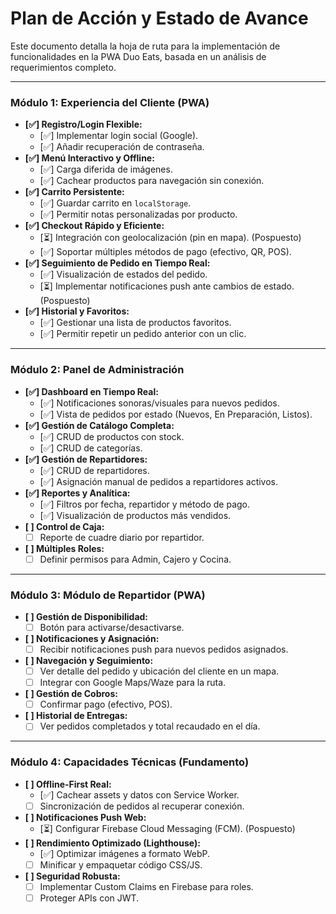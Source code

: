 # Plan de Acción y Estado de Avance

Este documento detalla la hoja de ruta para la implementación de funcionalidades en la PWA Duo Eats, basada en un análisis de requerimientos completo.

---

### Módulo 1: Experiencia del Cliente (PWA)

- **[✅] Registro/Login Flexible:**
  - [✅] Implementar login social (Google).
  - [✅] Añadir recuperación de contraseña.
- **[✅] Menú Interactivo y Offline:**
  - [✅] Carga diferida de imágenes.
  - [✅] Cachear productos para navegación sin conexión.
- **[✅] Carrito Persistente:**
  - [✅] Guardar carrito en `localStorage`.
  - [✅] Permitir notas personalizadas por producto.
- **[✅] Checkout Rápido y Eficiente:**
  - [⏳] Integración con geolocalización (pin en mapa). (Pospuesto)
  - [✅] Soportar múltiples métodos de pago (efectivo, QR, POS).
- **[✅] Seguimiento de Pedido en Tiempo Real:**
  - [✅] Visualización de estados del pedido.
  - [⏳] Implementar notificaciones push ante cambios de estado. (Pospuesto)
- **[✅] Historial y Favoritos:**
  - [✅] Gestionar una lista de productos favoritos.
  - [✅] Permitir repetir un pedido anterior con un clic.

---

### Módulo 2: Panel de Administración

- **[✅] Dashboard en Tiempo Real:**
  - [✅] Notificaciones sonoras/visuales para nuevos pedidos.
  - [✅] Vista de pedidos por estado (Nuevos, En Preparación, Listos).
- **[✅] Gestión de Catálogo Completa:**
  - [✅] CRUD de productos con stock.
  - [✅] CRUD de categorías.
- **[✅] Gestión de Repartidores:**
  - [✅] CRUD de repartidores.
  - [✅] Asignación manual de pedidos a repartidores activos.
- **[✅] Reportes y Analítica:**
  - [✅] Filtros por fecha, repartidor y método de pago.
  - [✅] Visualización de productos más vendidos.
- **[ ] Control de Caja:**
  - [ ] Reporte de cuadre diario por repartidor.
- **[ ] Múltiples Roles:**
  - [ ] Definir permisos para Admin, Cajero y Cocina.

---

### Módulo 3: Módulo de Repartidor (PWA)

- **[ ] Gestión de Disponibilidad:**
  - [ ] Botón para activarse/desactivarse.
- **[ ] Notificaciones y Asignación:**
  - [ ] Recibir notificaciones push para nuevos pedidos asignados.
- **[ ] Navegación y Seguimiento:**
  - [ ] Ver detalle del pedido y ubicación del cliente en un mapa.
  - [ ] Integrar con Google Maps/Waze para la ruta.
- **[ ] Gestión de Cobros:**
  - [ ] Confirmar pago (efectivo, POS).
- **[ ] Historial de Entregas:**
  - [ ] Ver pedidos completados y total recaudado en el día.

---

### Módulo 4: Capacidades Técnicas (Fundamento)

- **[ ] Offline-First Real:**
  - [✅] Cachear assets y datos con Service Worker.
  - [ ] Sincronización de pedidos al recuperar conexión.
- **[ ] Notificaciones Push Web:**
  - [⏳] Configurar Firebase Cloud Messaging (FCM). (Pospuesto)
- **[ ] Rendimiento Optimizado (Lighthouse):**
  - [✅] Optimizar imágenes a formato WebP.
  - [ ] Minificar y empaquetar código CSS/JS.
- **[ ] Seguridad Robusta:**
  - [ ] Implementar Custom Claims en Firebase para roles.
  - [ ] Proteger APIs con JWT.
